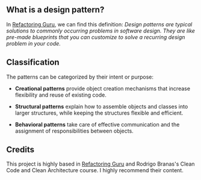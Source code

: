 ## What is a design pattern?

In [Refactoring Guru](https://refactoring.guru/), we can find this definition: *Design patterns are typical solutions to commonly occurring problems in software design. They are like pre-made blueprints that you can customize to solve a recurring design problem in your code.*

## Classification

The patterns can be categorized by their intent or purpose:

* **Creational patterns** provide object creation mechanisms that increase flexibility and reuse of existing code.

* **Structural patterns** explain how to assemble objects and classes into larger structures, while keeping the structures flexible and efficient.

* **Behavioral patterns** take care of effective communication and the assignment of responsibilities between objects.

## Credits

This project is highly based in [Refactoring Guru](https://refactoring.guru/) and Rodrigo Branas's Clean Code and Clean Architecture course. I highly recommend their content.